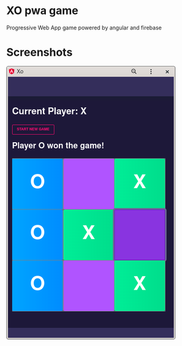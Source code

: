 # XO pwa game
Progressive Web App game powered by angular and firebase

# Screenshots
![app screenshot](screenshots/pwa.png)
